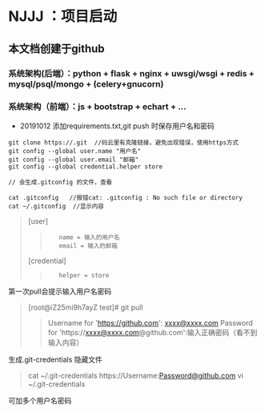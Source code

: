 # NJJJ ：项目启动
##  本文档创建于github
### 系统架构(后端）：python + flask + nginx + uwsgi/wsgi + redis + mysql/psql/mongo + (celery+gnucorn)

### 系统架构（前端）：js + bootstrap + echart + ...

- 20191012 添加requirements.txt,git push 时保存用户名和密码

```code=bash
git clone https://.git  //码云里有克隆链接，避免出现错误，使用https方式
git config --global user.name "用户名"
git config --global user.email "邮箱"
git config --global credential.helper store

// 会生成.gitconfig 的文件，查看

cat .gitconfig   //报错cat: .gitconfig : No such file or directory
cat ~/.gitconfig  //显示内容
```

> [user]
>>        name = 输入的用户名
>>        email = 输入的邮箱
> [credential]
>>        helper = store

第一次pull会提示输入用户名密码

> [root@iZ25mi9h7ayZ test]# git pull
>> Username for 'https://github.com': xxxx@xxxx.com
>> Password for 'https://xxxx@xxxx.com@github.com':输入正确密码（看不到输入内容）

生成.git-credentials 隐藏文件
> cat ~/.git-credentials
> https://Username:Password@github.com
> vi ~/.git-credentials

可加多个用户名密码

